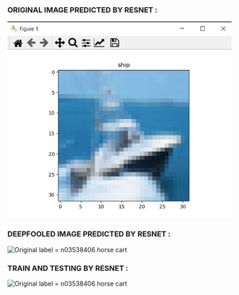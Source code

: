 
### ORIGINAL IMAGE PREDICTED BY RESNET :
![Original label =  n03538406 horse cart](https://github.com/Lagstill/IIIT-H/blob/main/deepfool/CIAFR-10/Resnet/res_cifar_ori.png?raw=true)


### DEEPFOOLED IMAGE PREDICTED BY RESNET :
![Original label =  n03538406 horse cart](https://github.com/Lagstill/IIIT-H/blob/main/deepfool/Paper%20Implementation/resnet_cifar_pert.png?raw=true)



### TRAIN AND TESTING  BY RESNET :
![Original label =  n03538406 horse cart](https://github.com/Lagstill/IIIT-H/blob/main/deepfool/Paper%20Implementation/res_resnet_cifar.png?raw=true)
